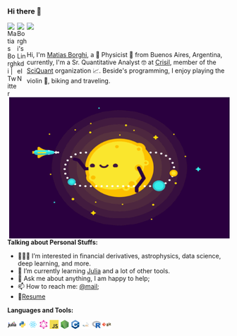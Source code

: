 ### Hi there 👋

<a href="https://twitter.com/borghim">
  <img align="left" alt="Matias Borghi | Twitter" width="22px" src="https://cdn.jsdelivr.net/npm/simple-icons@v3/icons/twitter.svg" />
</a>
<a href="https://www.linkedin.com/in/borghimatias/">
  <img align="left" alt="Borghi's LinkdeIN" width="22px" src="https://cdn.jsdelivr.net/npm/simple-icons@v3/icons/linkedin.svg" />
</a>

![](https://visitor-badge.glitch.me/badge?page_id=mattborghi.mattborghi)

<br />

Hi, I'm [Matias Borghi](https://mattborghi.github.io/), a 🔭 Physicist 🚀 from Buenos Aires, Argentina, currently, I'm a Sr. Quantitative Analyst 🤓 at [Crisil](https://www.crisil.com/), member of the [SciQuant](https://github.com/SciQuant) organization 📈. Beside's programming, I enjoy playing the violin 🎻, biking and traveling.

  <img align="right" alt="GIF" src="https://github.com/mattborghi/mattborghi/blob/master/sun.gif?raw=true" width="500" height="320" />
  
**Talking about Personal Stuffs:**

- 👨🏽‍💻 I’m interested in financial derivatives, astrophysics, data science, deep learning, and more.
- 🌱 I’m currently learning [Julia](https://julialang.org/) and a lot of other tools.
- 💬 Ask me about anything, I am happy to help;
- 📫 How to reach me: [@mail](mailto:borghi.matias@gmail.com);
- 📝[Resume](https://mattborghi.github.io/CV/)

**Languages and Tools:**  

<code><img height="20" src="https://raw.githubusercontent.com/github/explore/80688e429a7d4ef2fca1e82350fe8e3517d3494d/topics/julia/julia.png"></code>
<code><img height="20" src="https://raw.githubusercontent.com/github/explore/80688e429a7d4ef2fca1e82350fe8e3517d3494d/topics/python/python.png"></code>
<code><img height="20" src="https://raw.githubusercontent.com/github/explore/80688e429a7d4ef2fca1e82350fe8e3517d3494d/topics/react/react.png"></code>
<code><img height="20" src="https://raw.githubusercontent.com/github/explore/5c058a388828bb5fde0bcafd4bc867b5bb3f26f3/topics/graphql/graphql.png"></code>
<code><img height="20" src="https://raw.githubusercontent.com/github/explore/80688e429a7d4ef2fca1e82350fe8e3517d3494d/topics/javascript/javascript.png"></code>
<code><img height="20" src="https://raw.githubusercontent.com/github/explore/80688e429a7d4ef2fca1e82350fe8e3517d3494d/topics/nodejs/nodejs.png"></code>
<code><img height="20" src="https://raw.githubusercontent.com/github/explore/80688e429a7d4ef2fca1e82350fe8e3517d3494d/topics/cpp/cpp.png"></code>
<code><img height="20" src="https://raw.githubusercontent.com/github/explore/80688e429a7d4ef2fca1e82350fe8e3517d3494d/topics/mysql/mysql.png"></code>
<code><img height="20" src="https://raw.githubusercontent.com/github/explore/80688e429a7d4ef2fca1e82350fe8e3517d3494d/topics/r/r.png"></code>
<code><img height="20" src="https://raw.githubusercontent.com/github/explore/80688e429a7d4ef2fca1e82350fe8e3517d3494d/topics/git/git.png"></code>